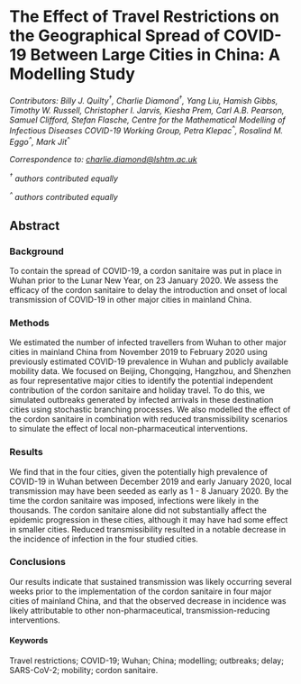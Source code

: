 
# The Effect of Travel Restrictions on the Geographical Spread of COVID-19 Between Large Cities in China: A Modelling Study

*Contributors: Billy J. Quilty<sup>†</sup>, Charlie Diamond<sup>†</sup>, Yang Liu, Hamish Gibbs, Timothy W. Russell, Christopher I. Jarvis, Kiesha Prem, Carl A.B. Pearson, Samuel Clifford, Stefan Flasche, Centre for the Mathematical Modelling of Infectious Diseases COVID-19 Working Group, Petra Klepac<sup>^</sup>, Rosalind M. Eggo<sup>^</sup>, Mark Jit<sup>^</sup>*
  
  *Correspondence to: charlie.diamond@lshtm.ac.uk* 
  
  *<sup>†</sup> authors contributed equally* 
  
  *<sup>^</sup> authors contributed equally*

## Abstract  

### Background

To contain the spread of COVID-19, a cordon sanitaire was put in place in Wuhan prior to the Lunar New Year, on 23 January 2020. We assess the efficacy of the cordon sanitaire to delay the introduction and onset of local transmission of COVID-19 in other major cities in mainland China.

### Methods

We estimated the number of infected travellers from Wuhan to other major cities in mainland China from November 2019 to February 2020 using previously estimated COVID-19 prevalence in Wuhan and publicly available mobility data. We focused on Beijing, Chongqing, Hangzhou, and Shenzhen as four representative major cities to identify the potential independent contribution of the cordon sanitaire and holiday travel. To do this, we simulated outbreaks generated by infected arrivals in these destination cities using stochastic branching processes. We also modelled the effect of the cordon sanitaire in combination with reduced transmissibility scenarios to simulate the effect of local non-pharmaceutical interventions.

### Results

We find that in the four cities, given the potentially high prevalence of COVID-19 in Wuhan between December 2019 and early January 2020, local transmission may have been seeded as early as 1 - 8 January 2020. By the time the cordon sanitaire was imposed, infections were likely in the thousands. The cordon sanitaire alone did not substantially affect the epidemic progression in these cities, although it may have had some effect in smaller cities. Reduced transmissibility resulted in a notable decrease in the incidence of infection in the four studied cities.

### Conclusions

Our results indicate that sustained transmission was likely occurring several weeks prior to the implementation of the cordon sanitaire in four major cities of mainland China, and that the observed decrease in incidence was likely attributable to other non-pharmaceutical, transmission-reducing interventions.

#### Keywords

Travel restrictions; COVID-19; Wuhan; China; modelling; outbreaks; delay; SARS-CoV-2; mobility; cordon sanitaire. 
